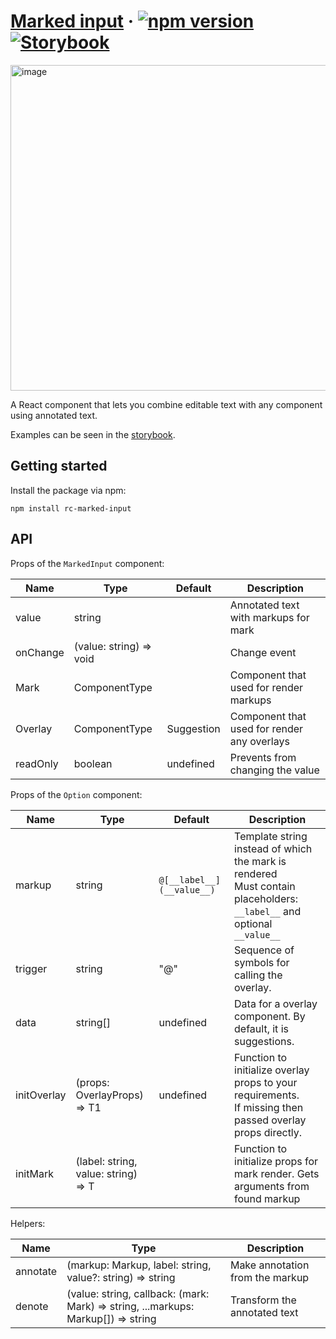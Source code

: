 # [Marked input](https://marked-input.vercel.app) &middot; [![npm version](https://img.shields.io/npm/v/rc-marked-input.svg?style=flat)](https://www.npmjs.com/package/rc-marked-input) [![Storybook](https://gw.alipayobjects.com/mdn/ob_info/afts/img/A*CQXNTZfK1vwAAAAAAAAAAABjAQAAAQ/original)](https://marked-input.vercel.app)

<img width="521" alt="image" src="https://user-images.githubusercontent.com/37639183/182974441-49e4b247-449a-47ba-a090-2cb3aab7ce44.png">

A React component that lets you combine editable text with any component using annotated text.

Examples can be seen in the [storybook](https://marked-input.vercel.app).

## Getting started

Install the package via npm:

```
npm install rc-marked-input
```

## API

Props of the `MarkedInput` component:

| Name     | Type                    | Default    | Description                                 |
|----------|-------------------------|------------|---------------------------------------------|
| value    | string                  |            | Annotated text with markups for mark        |
| onChange | (value: string) => void |            | Change event                                |
| Mark     | ComponentType<T>        |            | Component that used for render markups      |
| Overlay  | ComponentType<T1>       | Suggestion | Component that used for render any overlays |
| readOnly | boolean                 | undefined  | Prevents from changing the value            |

Props of the `Option` component:

| Name        | Type                                | Default                   | Description                                                                                                               |
|-------------|-------------------------------------|---------------------------|---------------------------------------------------------------------------------------------------------------------------|
| markup      | string                              | `@[__label__](__value__)` | Template string instead of which the mark is rendered<br/>Must contain placeholders: `__label__` and optional `__value__` |
| trigger     | string                              | "@"                       | Sequence of symbols for calling the overlay.                                                                              |
| data        | string[]                            | undefined                 | Data for a overlay component. By default, it is suggestions.                                                              |
| initOverlay | (props: OverlayProps) => T1         | undefined                 | Function to initialize overlay props to your requirements.<br/> If missing then passed overlay props directly.            |
| initMark    | (label: string, value: string) => T |                           | Function to initialize props for mark render. Gets arguments from found markup                                            |

Helpers:

| Name     | Type                                                                              | Description                     |
|----------|-----------------------------------------------------------------------------------|---------------------------------|
| annotate | (markup: Markup, label: string, value?: string) => string                         | Make annotation from the markup |
| denote   | (value: string, callback: (mark: Mark) => string, ...markups: Markup[]) => string | Transform the annotated text    |
